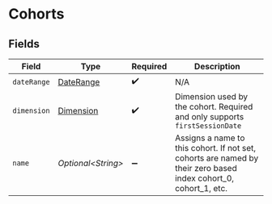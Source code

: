 # Cohorts


## Fields

| Field                                                                                                           | Type                                                                                                            | Required                                                                                                        | Description                                                                                                     |
| --------------------------------------------------------------------------------------------------------------- | --------------------------------------------------------------------------------------------------------------- | --------------------------------------------------------------------------------------------------------------- | --------------------------------------------------------------------------------------------------------------- |
| `dateRange`                                                                                                     | [DateRange](../../models/shared/DateRange.md)                                                                   | :heavy_check_mark:                                                                                              | N/A                                                                                                             |
| `dimension`                                                                                                     | [Dimension](../../models/shared/Dimension.md)                                                                   | :heavy_check_mark:                                                                                              | Dimension used by the cohort. Required and only supports `firstSessionDate`                                     |
| `name`                                                                                                          | *Optional\<String>*                                                                                             | :heavy_minus_sign:                                                                                              | Assigns a name to this cohort. If not set, cohorts are named by their zero based index cohort_0, cohort_1, etc. |